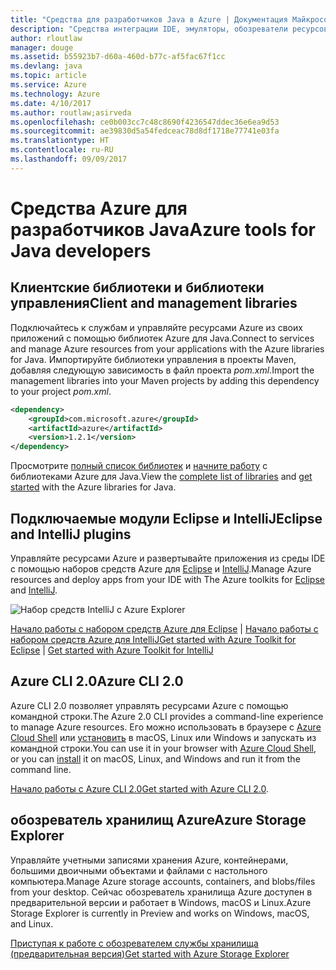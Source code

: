 ```yaml
---
title: "Средства для разработчиков Java в Azure | Документация Майкрософт"
description: "Средства интеграции IDE, эмуляторы, обозреватели ресурсов и интерфейсы командной строки для разработчиков Java, работающих со службами Azure."
author: rloutlaw
manager: douge
ms.assetid: b55923b7-d60a-460d-b77c-af5fac67f1cc
ms.devlang: java
ms.topic: article
ms.service: Azure
ms.technology: Azure
ms.date: 4/10/2017
ms.author: routlaw;asirveda
ms.openlocfilehash: ce0b003cc7c48c8690f4236547ddec36e6ea9d53
ms.sourcegitcommit: ae39830d5a54fedceac78d8df1718e77741e03fa
ms.translationtype: HT
ms.contentlocale: ru-RU
ms.lasthandoff: 09/09/2017
---
```

# <a name="azure-tools-for-java-developers"></a><span data-ttu-id="e17c4-103">Средства Azure для разработчиков Java</span><span class="sxs-lookup"><span data-stu-id="e17c4-103">Azure tools for Java developers</span></span>

## <a name="client-and-management-libraries"></a><span data-ttu-id="e17c4-104">Клиентские библиотеки и библиотеки управления</span><span class="sxs-lookup"><span data-stu-id="e17c4-104">Client and management libraries</span></span>

<span data-ttu-id="e17c4-105">Подключайтесь к службам и управляйте ресурсами Azure из своих приложений с помощью библиотек Azure для Java.</span><span class="sxs-lookup"><span data-stu-id="e17c4-105">Connect to services and manage Azure resources from your applications with the Azure libraries for Java.</span></span> <span data-ttu-id="e17c4-106">Импортируйте библиотеки управления в проекты Maven, добавляя следующую зависимость в файл проекта *pom.xml*.</span><span class="sxs-lookup"><span data-stu-id="e17c4-106">Import the management libraries into your Maven projects by adding this dependency to your project *pom.xml*.</span></span>

```XML
<dependency>
    <groupId>com.microsoft.azure</groupId>
    <artifactId>azure</artifactId>
    <version>1.2.1</version>
</dependency>
```

<span data-ttu-id="e17c4-107">Просмотрите [полный список библиотек](java-sdk-azure-install.md) и [начните работу](java-sdk-azure-get-started.md) с библиотеками Azure для Java.</span><span class="sxs-lookup"><span data-stu-id="e17c4-107">View the [complete list of libraries](java-sdk-azure-install.md) and [get started](java-sdk-azure-get-started.md) with the Azure libraries for Java.</span></span>

## <a name="eclipse-and-intellij-plugins"></a><span data-ttu-id="e17c4-108">Подключаемые модули Eclipse и IntelliJ</span><span class="sxs-lookup"><span data-stu-id="e17c4-108">Eclipse and IntelliJ plugins</span></span>

<span data-ttu-id="e17c4-109">Управляйте ресурсами Azure и развертывайте приложения из среды IDE с помощью наборов средств Azure для [Eclipse](eclipse/azure-toolkit-for-eclipse.md) и [IntelliJ](intellij/azure-toolkit-for-intellij.md).</span><span class="sxs-lookup"><span data-stu-id="e17c4-109">Manage Azure resources and deploy apps from your IDE with The Azure toolkits for [Eclipse](eclipse/azure-toolkit-for-eclipse.md) and [IntelliJ](intellij/azure-toolkit-for-intellij.md).</span></span>   

![Набор средств IntelliJ с Azure Explorer](media/intelliJ-azure-explorer.png)

<span data-ttu-id="e17c4-111">[Начало работы с набором средств Azure для Eclipse](https://docs.microsoft.com/azure/app-service-web/app-service-web-eclipse-create-hello-world-web-app) | [Начало работы с набором средств Azure для IntelliJ](https://docs.microsoft.com/azure/app-service-web/app-service-web-intellij-create-hello-world-web-app)</span><span class="sxs-lookup"><span data-stu-id="e17c4-111">[Get started with Azure Toolkit for Eclipse](https://docs.microsoft.com/azure/app-service-web/app-service-web-eclipse-create-hello-world-web-app) | [Get started with Azure Toolkit for IntelliJ](https://docs.microsoft.com/azure/app-service-web/app-service-web-intellij-create-hello-world-web-app)</span></span> 

## <a name="azure-cli-20"></a><span data-ttu-id="e17c4-112">Azure CLI 2.0</span><span class="sxs-lookup"><span data-stu-id="e17c4-112">Azure CLI 2.0</span></span>

<span data-ttu-id="e17c4-113">Azure CLI 2.0 позволяет управлять ресурсами Azure с помощью командной строки.</span><span class="sxs-lookup"><span data-stu-id="e17c4-113">The Azure 2.0 CLI provides a command-line experience to manage Azure resources.</span></span> <span data-ttu-id="e17c4-114">Его можно использовать в браузере с [Azure Cloud Shell](https://docs.microsoft.com/azure/cloud-shell/overview) или [установить](https://docs.microsoft.com/cli/azure/install-azure-cli) в macOS, Linux или Windows и запускать из командной строки.</span><span class="sxs-lookup"><span data-stu-id="e17c4-114">You can use it in your browser with [Azure Cloud Shell](https://docs.microsoft.com/azure/cloud-shell/overview), or you can [install](https://docs.microsoft.com/cli/azure/install-azure-cli) it on macOS, Linux, and Windows and run it from the command line.</span></span>

<span data-ttu-id="e17c4-115">[Начало работы с Azure CLI 2.0](https://docs.microsoft.com/cli/azure/get-started-with-azure-cli)</span><span class="sxs-lookup"><span data-stu-id="e17c4-115">[Get started with Azure CLI 2.0](https://docs.microsoft.com/cli/azure/get-started-with-azure-cli).</span></span>

## <a name="azure-storage-explorer"></a><span data-ttu-id="e17c4-116">обозреватель хранилищ Azure</span><span class="sxs-lookup"><span data-stu-id="e17c4-116">Azure Storage Explorer</span></span> 

<span data-ttu-id="e17c4-117">Управляйте учетными записями хранения Azure, контейнерами, большими двоичными объектами и файлами с настольного компьютера.</span><span class="sxs-lookup"><span data-stu-id="e17c4-117">Manage Azure storage accounts, containers, and blobs/files from your desktop.</span></span> <span data-ttu-id="e17c4-118">Сейчас обозреватель хранилища Azure доступен в предварительной версии и работает в Windows, macOS и Linux.</span><span class="sxs-lookup"><span data-stu-id="e17c4-118">Azure Storage Explorer is currently in Preview and works on Windows, macOS, and Linux.</span></span>

[<span data-ttu-id="e17c4-119">Приступая к работе с обозревателем службы хранилища (предварительная версия)</span><span class="sxs-lookup"><span data-stu-id="e17c4-119">Get started with Azure Storage Explorer</span></span>](https://docs.microsoft.com/azure/vs-azure-tools-storage-manage-with-storage-explorer)